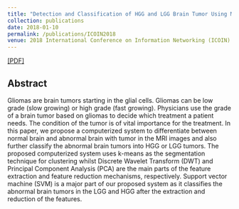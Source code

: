 ```yaml
---
title: "Detection and Classification of HGG and LGG Brain Tumor Using Machine Learning"
collection: publications
date: 2018-01-10
permalink: /publications/ICOIN2018
venue: 2018 International Conference on Information Networking (ICOIN)
---
```


[[PDF]](https://ieeexplore.ieee.org/stamp/stamp.jsp?arnumber=8343231)

## Abstract
Gliomas are brain tumors starting in the glial
cells. Gliomas can be low grade (slow growing) or high
grade (fast growing). Physicians use the grade of a brain
tumor based on gliomas to decide which treatment a
patient needs. The condition of the tumor is of vital
importance for the treatment. In this paper, we propose a
computerized system to differentiate between normal
brain and abnormal brain with tumor in the MRI images
and also further classify the abnormal brain tumors into
HGG or LGG tumors. The proposed computerized system
uses k-means as the segmentation technique for clustering
whilst Discrete Wavelet Transform (DWT) and Principal
Component Analysis (PCA) are the main parts of the
feature extraction and feature reduction mechanisms,
respectively. Support vector machine (SVM) is a major
part of our proposed system as it classifies the abnormal
brain tumors in the LGG and HGG after the extraction
and reduction of the features. 